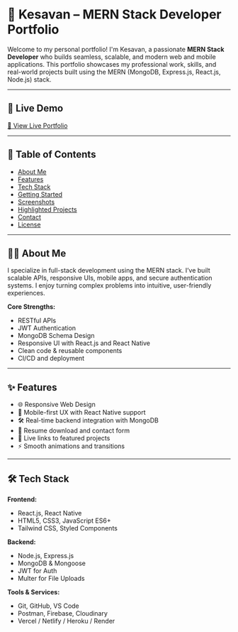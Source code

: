 # 🌟 Kesavan – MERN Stack Developer Portfolio

Welcome to my personal portfolio! I'm Kesavan, a passionate **MERN Stack Developer** who builds seamless, scalable, and modern web and mobile applications. This portfolio showcases my professional work, skills, and real-world projects built using the MERN (MongoDB, Express.js, React.js, Node.js) stack.

---

## 🚀 Live Demo

[🔗 View Live Portfolio](https://kesav2807.github.io/My_Porfolio/)

---

## 📌 Table of Contents

- [About Me](#about-me)
- [Features](#features)
- [Tech Stack](#tech-stack)
- [Getting Started](#getting-started)
- [Screenshots](#screenshots)
- [Highlighted Projects](#highlighted-projects)
- [Contact](#contact)
- [License](#license)

---

## 🧑‍💻 About Me

I specialize in full-stack development using the MERN stack. I’ve built scalable APIs, responsive UIs, mobile apps, and secure authentication systems. I enjoy turning complex problems into intuitive, user-friendly experiences.

**Core Strengths:**
- RESTful APIs
- JWT Authentication
- MongoDB Schema Design
- Responsive UI with React.js and React Native
- Clean code & reusable components
- CI/CD and deployment

---

## ✨ Features

- 🌐 Responsive Web Design
- 📱 Mobile-first UX with React Native support
- 🛠️ Real-time backend integration with MongoDB
- 🧾 Resume download and contact form
- 🔗 Live links to featured projects
- ⚡ Smooth animations and transitions

---

## 🛠️ Tech Stack

**Frontend:**
- React.js, React Native
- HTML5, CSS3, JavaScript ES6+
- Tailwind CSS, Styled Components

**Backend:**
- Node.js, Express.js
- MongoDB & Mongoose
- JWT for Auth
- Multer for File Uploads

**Tools & Services:**
- Git, GitHub, VS Code
- Postman, Firebase, Cloudinary
- Vercel / Netlify / Heroku / Render
